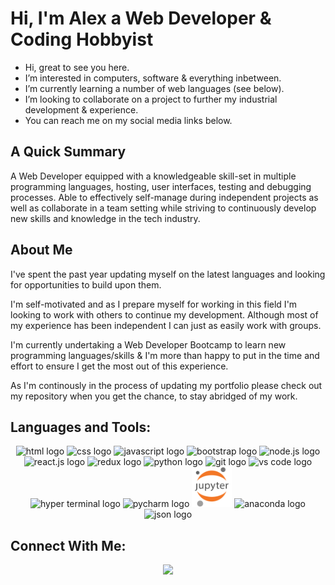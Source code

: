 # Hi, I'm Alex a Web Developer & Coding Hobbyist

- Hi, great to see you here.
- I’m interested in computers, software & everything inbetween. 
- I’m currently learning a number of web languages (see below).
- I’m looking to collaborate on a project to further my industrial development & experience.
- You can reach me on my social media links below.

## A Quick Summary

A Web Developer equipped with a knowledgeable skill-set in multiple programming languages, hosting, user interfaces, testing and debugging processes. Able to effectively self-manage during independent projects as well as collaborate in a team setting while striving to continuously develop new skills and knowledge in the tech industry. 

## About Me

I've spent the past year updating myself on the latest languages and looking for opportunities to build upon them.

I'm self-motivated and as I prepare myself for working in this field I'm looking to work with others to continue my development. Although most of my experience has been independent I can just as easily work with groups.

I'm currently undertaking a Web Developer Bootcamp to learn new programming languages/skills & I'm more than happy to put in the time and effort to ensure I get the most out of this experience. 

As I'm continously in the process of updating my portfolio please check out my repository when you get the chance, to stay abridged of my work.

## Languages and Tools:

<p align="center">
<img src="https://logospng.org/download/html-5/logo-html-5-256.png" alt="html logo" width="64"/>
<img src="https://logospng.org/download/css-3/logo-css-3-256.png" alt="css logo" width="64"/>
<img src="https://logospng.org/download/javascript/logo-javascript-icon-256.png" alt="javascript logo" width="64"/>
<img src="https://logospng.org/download/bootstrap/bootstrap-256.png" alt="bootstrap logo" width="64"/>
<img src="https://logospng.org/download/node-js/logo-node-js-256.png" alt="node.js logo" width="64"/>
<img src="https://logospng.org/download/react/logo-react-256.png" alt="react.js logo" width="64"/>
<img src="https://raw.githubusercontent.com/reactjs/redux/master/logo/logo.png" alt="redux logo" width="64"/>
<img src="https://logos-download.com/wp-content/uploads/2016/10/Python_logo_icon.png" alt="python logo" width="64"/>
<img src="https://logos-download.com/wp-content/uploads/2021/01/Git_Logo-420x420.png" alt="git logo" width="64"/>
<img src="https://pics.computerbase.de/9/5/7/9/6-208dbee0fac09c86/logo-256.png" alt="vs code logo" width="64"/>
<img src="https://raw.githubusercontent.com/bnb/awesome-hyper/master/hyper-3-color-logo.svg" alt="hyper terminal logo" width="64"/>
<img src="https://mryslab.github.io/pseudo-microbit/images/pycharm_logo_300x300.png" alt="pycharm logo" width="64"/>
<img src="https://raw.githubusercontent.com/github/explore/a4691f04ff219c1c2aa02fc61fda41aa43f1459a/topics/jupyter-notebook/jupyter-notebook.png" alt="jupyter notebook logo" width="64"/>
<img src="https://cienciaprogramada.com.br/wp-content/uploads/2020/08/Anaconda_Logo.png" alt="anaconda logo" height="74"/>
<img src="https://s3.amazonaws.com/media-p.slid.es/uploads/kouceylahadji-1/images/174949/json_logo-555px__1_.png" alt="json logo" height="74"/>
</p>

## Connect With Me: 
<p align="center">
<a href="https://www.linkedin.com/in/alex-hill-webdeveloper">
<img src="https://img.shields.io/badge/-@alex hill webdeveloper-blue?style=for-the-badge&logo=Linkedin&logoColor=white&link=https://www.linkedin.com/in/alex-hill-webdeveloper/"/>
</a>
</p>
<!---
alexhill-coder/alexhill-coder is a ✨ special ✨ repository because its `README.md` (this file) appears on your GitHub profile.
You can click the Preview link to take a look at your changes.
--->
